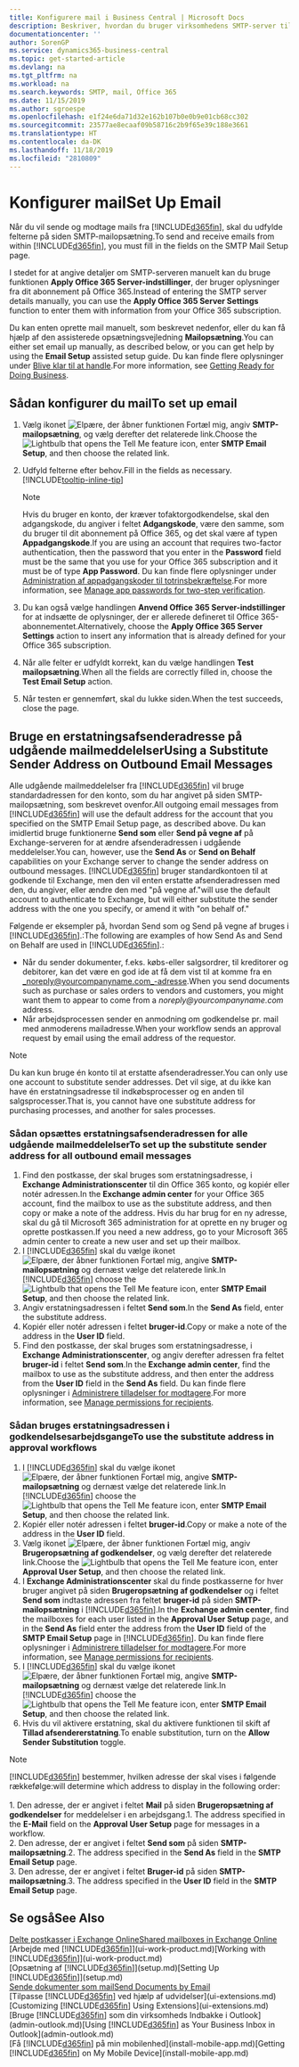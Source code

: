 ```yaml
---
title: Konfigurere mail i Business Central | Microsoft Docs
description: Beskriver, hvordan du bruger virksomhedens SMTP-server til at sende og modtage mails i Business Central eller alternativt kan bruge de mailserverindstillinger, der blev oprettet med Office 365-abonnementet.
documentationcenter: ''
author: SorenGP
ms.service: dynamics365-business-central
ms.topic: get-started-article
ms.devlang: na
ms.tgt_pltfrm: na
ms.workload: na
ms.search.keywords: SMTP, mail, Office 365
ms.date: 11/15/2019
ms.author: sgroespe
ms.openlocfilehash: e1f24e6da71d32e162b107b0e0b9e01cb68cc302
ms.sourcegitcommit: 23577ae8ecaaf09b58716c2b9f65e39c188e3661
ms.translationtype: HT
ms.contentlocale: da-DK
ms.lasthandoff: 11/18/2019
ms.locfileid: "2810809"
---
```

# <a name="set-up-email"></a><span data-ttu-id="38493-103">Konfigurer mail</span><span class="sxs-lookup"><span data-stu-id="38493-103">Set Up Email</span></span>
<span data-ttu-id="38493-104">Når du vil sende og modtage mails fra [!INCLUDE[d365fin](includes/d365fin_md.md)], skal du udfylde felterne på siden SMTP-mailopsætning.</span><span class="sxs-lookup"><span data-stu-id="38493-104">To send and receive emails from within [!INCLUDE[d365fin](includes/d365fin_md.md)], you must fill in the fields on the SMTP Mail Setup page.</span></span>

<span data-ttu-id="38493-105">I stedet for at angive detaljer om SMTP-serveren manuelt kan du bruge funktionen **Apply Office 365 Server-indstillinger**, der bruger oplysninger fra dit abonnement på Office 365.</span><span class="sxs-lookup"><span data-stu-id="38493-105">Instead of entering the SMTP server details manually, you can use the **Apply Office 365 Server Settings** function to enter them with information from your Office 365 subscription.</span></span>

<span data-ttu-id="38493-106">Du kan enten oprette mail manuelt, som beskrevet nedenfor, eller du kan få hjælp af den assisterede opsætningsvejledning **Mailopsætning**.</span><span class="sxs-lookup"><span data-stu-id="38493-106">You can either set email up manually, as described below, or you can get help by using the **Email Setup** assisted setup guide.</span></span> <span data-ttu-id="38493-107">Du kan finde flere oplysninger under [Blive klar til at handle](ui-get-ready-business.md).</span><span class="sxs-lookup"><span data-stu-id="38493-107">For more information, see [Getting Ready for Doing Business](ui-get-ready-business.md).</span></span>  

## <a name="to-set-up-email"></a><span data-ttu-id="38493-108">Sådan konfigurer du mail</span><span class="sxs-lookup"><span data-stu-id="38493-108">To set up email</span></span>
1. <span data-ttu-id="38493-109">Vælg ikonet ![Elpære, der åbner funktionen Fortæl mig](media/ui-search/search_small.png "Fortæl mig, hvad du vil foretage dig"), angiv **SMTP-mailopsætning**, og vælg derefter det relaterede link.</span><span class="sxs-lookup"><span data-stu-id="38493-109">Choose the ![Lightbulb that opens the Tell Me feature](media/ui-search/search_small.png "Tell me what you want to do") icon, enter **SMTP Email Setup**, and then choose the related link.</span></span>
2. <span data-ttu-id="38493-110">Udfyld felterne efter behov.</span><span class="sxs-lookup"><span data-stu-id="38493-110">Fill in the fields as necessary.</span></span> [!INCLUDE[tooltip-inline-tip](includes/tooltip-inline-tip_md.md)]

    > [!NOTE]
    > <span data-ttu-id="38493-111">Hvis du bruger en konto, der kræver tofaktorgodkendelse, skal den adgangskode, du angiver i feltet **Adgangskode**, være den samme, som du bruger til dit abonnement på Office 365, og det skal være af typen **Appadgangskode**.</span><span class="sxs-lookup"><span data-stu-id="38493-111">If you are using an account that requires two-factor authentication, then the password that you enter in the **Password** field must be the same that you use for your Office 365 subscription and it must be of type **App Password**.</span></span> <span data-ttu-id="38493-112">Du kan finde flere oplysninger under [Administration af appadgangskoder til totrinsbekræftelse](/azure/active-directory/user-help/multi-factor-authentication-end-user-app-passwords).</span><span class="sxs-lookup"><span data-stu-id="38493-112">For more information, see [Manage app passwords for two-step verification](/azure/active-directory/user-help/multi-factor-authentication-end-user-app-passwords).</span></span> 
3. <span data-ttu-id="38493-113">Du kan også vælge handlingen **Anvend Office 365 Server-indstillinger** for at indsætte de oplysninger, der er allerede defineret til Office 365-abonnementet.</span><span class="sxs-lookup"><span data-stu-id="38493-113">Alternatively, choose the **Apply Office 365 Server Settings** action to insert any information that is already defined for your Office 365 subscription.</span></span>
4. <span data-ttu-id="38493-114">Når alle felter er udfyldt korrekt, kan du vælge handlingen **Test mailopsætning**.</span><span class="sxs-lookup"><span data-stu-id="38493-114">When all the fields are correctly filled in, choose the **Test Email Setup** action.</span></span>
5. <span data-ttu-id="38493-115">Når testen er gennemført, skal du lukke siden.</span><span class="sxs-lookup"><span data-stu-id="38493-115">When the test succeeds, close the page.</span></span>

## <a name="using-a-substitute-sender-address-on-outbound-email-messages"></a><span data-ttu-id="38493-116">Bruge en erstatningsafsenderadresse på udgående mailmeddelelser</span><span class="sxs-lookup"><span data-stu-id="38493-116">Using a Substitute Sender Address on Outbound Email Messages</span></span>
<span data-ttu-id="38493-117">Alle udgående mailmeddelelser fra [!INCLUDE[d365fin](includes/d365fin_md.md)] vil bruge standardadressen for den konto, som du har angivet på siden SMTP-mailopsætning, som beskrevet ovenfor.</span><span class="sxs-lookup"><span data-stu-id="38493-117">All outgoing email messages from [!INCLUDE[d365fin](includes/d365fin_md.md)] will use the default address for the account that you specified on the SMTP Email Setup page, as described above.</span></span> <span data-ttu-id="38493-118">Du kan imidlertid bruge funktionerne **Send som** eller **Send på vegne af** på Exchange-serveren for at ændre afsenderadressen i udgående meddelelser.</span><span class="sxs-lookup"><span data-stu-id="38493-118">You can, however, use the **Send As** or **Send on Behalf** capabilities on your Exchange server to change the sender address on outbound messages.</span></span> [!INCLUDE[d365fin](includes/d365fin_md.md)] <span data-ttu-id="38493-119">bruger standardkontoen til at godkende til Exchange, men den vil enten erstatte afsenderadressen med den, du angiver, eller ændre den med "på vegne af."</span><span class="sxs-lookup"><span data-stu-id="38493-119">will use the default account to authenticate to Exchange, but will either substitute the sender address with the one you specify, or amend it with "on behalf of."</span></span>

<span data-ttu-id="38493-120">Følgende er eksempler på, hvordan Send som og Send på vegne af bruges i [!INCLUDE[d365fin](includes/d365fin_md.md)].:</span><span class="sxs-lookup"><span data-stu-id="38493-120">The following are examples of how Send As and Send on Behalf are used in [!INCLUDE[d365fin](includes/d365fin_md.md)].:</span></span>

 * <span data-ttu-id="38493-121">Når du sender dokumenter, f.eks. købs-eller salgsordrer, til kreditorer og debitorer, kan det være en god ide at få dem vist til at komme fra en _noreply@yourcompanyname.com_-adresse.</span><span class="sxs-lookup"><span data-stu-id="38493-121">When you send documents such as purchase or sales orders to vendors and customers, you might want them to appear to come from a _noreply@yourcompanyname.com_ address.</span></span>
 * <span data-ttu-id="38493-122">Når arbejdsprocessen sender en anmodning om godkendelse pr. mail med anmoderens mailadresse.</span><span class="sxs-lookup"><span data-stu-id="38493-122">When your workflow sends an approval request by email using the email address of the requestor.</span></span>

> [!Note]
> <span data-ttu-id="38493-123">Du kan kun bruge én konto til at erstatte afsenderadresser.</span><span class="sxs-lookup"><span data-stu-id="38493-123">You can only use one account to substitute sender addresses.</span></span> <span data-ttu-id="38493-124">Det vil sige, at du ikke kan have én erstatningsadresse til indkøbsprocesser og en anden til salgsprocesser.</span><span class="sxs-lookup"><span data-stu-id="38493-124">That is, you cannot have one substitute address for purchasing processes, and another for sales processes.</span></span>

### <a name="to-set-up-the-substitute-sender-address-for-all-outbound-email-messages"></a><span data-ttu-id="38493-125">Sådan opsættes erstatningsafsenderadressen for alle udgående mailmeddelelser</span><span class="sxs-lookup"><span data-stu-id="38493-125">To set up the substitute sender address for all outbound email messages</span></span>
1. <span data-ttu-id="38493-126">Find den postkasse, der skal bruges som erstatningsadresse, i **Exchange Administrationscenter** til din Office 365 konto, og kopiér eller notér adressen.</span><span class="sxs-lookup"><span data-stu-id="38493-126">In the **Exchange admin center** for your Office 365 account, find the mailbox to use as the substitute address, and then copy or make a note of the address.</span></span> <span data-ttu-id="38493-127">Hvis du har brug for en ny adresse, skal du gå til Microsoft 365 administration for at oprette en ny bruger og oprette postkassen.</span><span class="sxs-lookup"><span data-stu-id="38493-127">If you need a new address, go to your Microsoft 365 admin center to create a new user and set up their mailbox.</span></span>
2. <span data-ttu-id="38493-128">I [!INCLUDE[d365fin](includes/d365fin_md.md)] skal du vælge ikonet ![Elpære, der åbner funktionen Fortæl mig](media/ui-search/search_small.png "Fortæl mig, hvad du vil foretage dig"), angive **SMTP-mailopsætning** og dernæst vælge det relaterede link.</span><span class="sxs-lookup"><span data-stu-id="38493-128">In [!INCLUDE[d365fin](includes/d365fin_md.md)] choose the ![Lightbulb that opens the Tell Me feature](media/ui-search/search_small.png "Tell me what you want to do") icon, enter **SMTP Email Setup**, and then choose the related link.</span></span>
3. <span data-ttu-id="38493-129">Angiv erstatningsadressen i feltet **Send som**.</span><span class="sxs-lookup"><span data-stu-id="38493-129">In the **Send As** field, enter the substitute address.</span></span>
4. <span data-ttu-id="38493-130">Kopiér eller notér adressen i feltet **bruger-id**.</span><span class="sxs-lookup"><span data-stu-id="38493-130">Copy or make a note of the address in the **User ID** field.</span></span>
5. <span data-ttu-id="38493-131">Find den postkasse, der skal bruges som erstatningsadresse, i **Exchange Administrationscenter**, og angiv derefter adressen fra feltet **bruger-id** i feltet **Send som**.</span><span class="sxs-lookup"><span data-stu-id="38493-131">In the **Exchange admin center**, find the mailbox to use as the substitute address, and then enter the address from the **User ID** field in the **Send As** field.</span></span> <span data-ttu-id="38493-132">Du kan finde flere oplysninger i [Administrere tilladelser for modtagere](/Exchange/recipients/mailbox-permissions?view=exchserver-2019#use-the-eac-to-assign-permissions-to-individual-mailboxes).</span><span class="sxs-lookup"><span data-stu-id="38493-132">For more information, see [Manage permissions for recipients](/Exchange/recipients/mailbox-permissions?view=exchserver-2019#use-the-eac-to-assign-permissions-to-individual-mailboxes).</span></span>

### <a name="to-use-the-substitute-address-in-approval-workflows"></a><span data-ttu-id="38493-133">Sådan bruges erstatningsadressen i godkendelsesarbejdsgange</span><span class="sxs-lookup"><span data-stu-id="38493-133">To use the substitute address in approval workflows</span></span>
1. <span data-ttu-id="38493-134">I [!INCLUDE[d365fin](includes/d365fin_md.md)] skal du vælge ikonet ![Elpære, der åbner funktionen Fortæl mig](media/ui-search/search_small.png "Fortæl mig, hvad du vil foretage dig"), angive **SMTP-mailopsætning** og dernæst vælge det relaterede link.</span><span class="sxs-lookup"><span data-stu-id="38493-134">In [!INCLUDE[d365fin](includes/d365fin_md.md)] choose the ![Lightbulb that opens the Tell Me feature](media/ui-search/search_small.png "Tell me what you want to do") icon, enter **SMTP Email Setup**, and then choose the related link.</span></span>
2. <span data-ttu-id="38493-135">Kopiér eller notér adressen i feltet **bruger-id**.</span><span class="sxs-lookup"><span data-stu-id="38493-135">Copy or make a note of the address in the **User ID** field.</span></span>
3. <span data-ttu-id="38493-136">Vælg ikonet ![Elpære, der åbner funktionen Fortæl mig](media/ui-search/search_small.png "Fortæl mig, hvad du vil foretage dig"), angiv **Brugeropsætning af godkendelser**, og vælg derefter det relaterede link.</span><span class="sxs-lookup"><span data-stu-id="38493-136">Choose the ![Lightbulb that opens the Tell Me feature](media/ui-search/search_small.png "Tell me what you want to do") icon, enter **Approval User Setup**, and then choose the related link.</span></span>
4. <span data-ttu-id="38493-137">I **Exchange Administrationscenter** skal du finde postkasserne for hver bruger angivet på siden **Brugeropsætning af godkendelser** og i feltet **Send som** indtaste adressen fra feltet **bruger-id** på siden **SMTP-mailopsætning** i [!INCLUDE[d365fin](includes/d365fin_md.md)].</span><span class="sxs-lookup"><span data-stu-id="38493-137">In the **Exchange admin center**, find the mailboxes for each user listed in the **Approval User Setup** page, and in the **Send As** field enter the address from the **User ID** field of the **SMTP Email Setup** page in [!INCLUDE[d365fin](includes/d365fin_md.md)].</span></span> <span data-ttu-id="38493-138">Du kan finde flere oplysninger i [Administrere tilladelser for modtagere](/Exchange/recipients/mailbox-permissions?view=exchserver-2019).</span><span class="sxs-lookup"><span data-stu-id="38493-138">For more information, see [Manage permissions for recipients](/Exchange/recipients/mailbox-permissions?view=exchserver-2019).</span></span>
5. <span data-ttu-id="38493-139">I [!INCLUDE[d365fin](includes/d365fin_md.md)] skal du vælge ikonet ![Elpære, der åbner funktionen Fortæl mig](media/ui-search/search_small.png "Fortæl mig, hvad du vil foretage dig"), angive **SMTP-mailopsætning** og dernæst vælge det relaterede link.</span><span class="sxs-lookup"><span data-stu-id="38493-139">In [!INCLUDE[d365fin](includes/d365fin_md.md)] choose the ![Lightbulb that opens the Tell Me feature](media/ui-search/search_small.png "Tell me what you want to do") icon, enter **SMTP Email Setup**, and then choose the related link.</span></span>
6. <span data-ttu-id="38493-140">Hvis du vil aktivere erstatning, skal du aktivere funktionen til skift af **Tillad afsendererstatning**.</span><span class="sxs-lookup"><span data-stu-id="38493-140">To enable substitution, turn on the **Allow Sender Substitution** toggle.</span></span>

> [!Note]
> [!INCLUDE[d365fin](includes/d365fin_md.md)] <span data-ttu-id="38493-141">bestemmer, hvilken adresse der skal vises i følgende rækkefølge:</span><span class="sxs-lookup"><span data-stu-id="38493-141">will determine which address to display in the following order:</span></span> <br><br> <span data-ttu-id="38493-142">1. Den adresse, der er angivet i feltet **Mail** på siden **Brugeropsætning af godkendelser** for meddelelser i en arbejdsgang.</span><span class="sxs-lookup"><span data-stu-id="38493-142">1. The address specified in the **E-Mail** field on the **Approval User Setup** page for messages in a workflow.</span></span> <br> <span data-ttu-id="38493-143">2. Den adresse, der er angivet i feltet **Send som** på siden **SMTP-mailopsætning**.</span><span class="sxs-lookup"><span data-stu-id="38493-143">2. The address specified in the **Send As** field in the **SMTP Email Setup** page.</span></span> <br> <span data-ttu-id="38493-144">3. Den adresse, der er angivet i feltet **Bruger-id** på siden **SMTP-mailopsætning**.</span><span class="sxs-lookup"><span data-stu-id="38493-144">3. The address specified in the **User ID** field in the **SMTP Email Setup** page.</span></span>


## <a name="see-also"></a><span data-ttu-id="38493-145">Se også</span><span class="sxs-lookup"><span data-stu-id="38493-145">See Also</span></span>

[<span data-ttu-id="38493-146">Delte postkasser i Exchange Online</span><span class="sxs-lookup"><span data-stu-id="38493-146">Shared mailboxes in Exchange Online</span></span>](/exchange/collaboration-exo/shared-mailboxes)  
<span data-ttu-id="38493-147">[Arbejde med [!INCLUDE[d365fin](includes/d365fin_md.md)]](ui-work-product.md)</span><span class="sxs-lookup"><span data-stu-id="38493-147">[Working with [!INCLUDE[d365fin](includes/d365fin_md.md)]](ui-work-product.md)</span></span>  
<span data-ttu-id="38493-148">[Opsætning af [!INCLUDE[d365fin](includes/d365fin_md.md)]](setup.md)</span><span class="sxs-lookup"><span data-stu-id="38493-148">[Setting Up [!INCLUDE[d365fin](includes/d365fin_md.md)]](setup.md)</span></span>  
[<span data-ttu-id="38493-149">Sende dokumenter som mail</span><span class="sxs-lookup"><span data-stu-id="38493-149">Send Documents by Email</span></span>](ui-how-send-documents-email.md)  
<span data-ttu-id="38493-150">[Tilpasse [!INCLUDE[d365fin](includes/d365fin_md.md)] ved hjælp af udvidelser](ui-extensions.md)</span><span class="sxs-lookup"><span data-stu-id="38493-150">[Customizing [!INCLUDE[d365fin](includes/d365fin_md.md)] Using Extensions](ui-extensions.md)</span></span>  
<span data-ttu-id="38493-151">[Bruge [!INCLUDE[d365fin](includes/d365fin_md.md)] som din virksomheds Indbakke i Outlook](admin-outlook.md)</span><span class="sxs-lookup"><span data-stu-id="38493-151">[Using [!INCLUDE[d365fin](includes/d365fin_md.md)] as Your Business Inbox in Outlook](admin-outlook.md)</span></span>  
<span data-ttu-id="38493-152">[Få [!INCLUDE[d365fin](includes/d365fin_md.md)] på min mobilenhed](install-mobile-app.md)</span><span class="sxs-lookup"><span data-stu-id="38493-152">[Getting [!INCLUDE[d365fin](includes/d365fin_md.md)] on My Mobile Device](install-mobile-app.md)</span></span>
